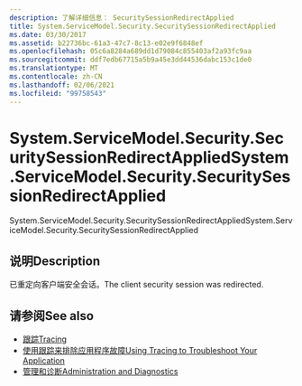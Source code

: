 ```yaml
---
description: 了解详细信息： SecuritySessionRedirectApplied
title: System.ServiceModel.Security.SecuritySessionRedirectApplied
ms.date: 03/30/2017
ms.assetid: b22736bc-61a3-47c7-8c13-e02e9f6848ef
ms.openlocfilehash: 05c6a8284a689dd1d79084c855403af2a93fc9aa
ms.sourcegitcommit: ddf7edb67715a5b9a45e3dd44536dabc153c1de0
ms.translationtype: MT
ms.contentlocale: zh-CN
ms.lasthandoff: 02/06/2021
ms.locfileid: "99758543"
---
```

# <a name="systemservicemodelsecuritysecuritysessionredirectapplied"></a><span data-ttu-id="04212-103">System.ServiceModel.Security.SecuritySessionRedirectApplied</span><span class="sxs-lookup"><span data-stu-id="04212-103">System.ServiceModel.Security.SecuritySessionRedirectApplied</span></span>

<span data-ttu-id="04212-104">System.ServiceModel.Security.SecuritySessionRedirectApplied</span><span class="sxs-lookup"><span data-stu-id="04212-104">System.ServiceModel.Security.SecuritySessionRedirectApplied</span></span>  
  
## <a name="description"></a><span data-ttu-id="04212-105">说明</span><span class="sxs-lookup"><span data-stu-id="04212-105">Description</span></span>  

 <span data-ttu-id="04212-106">已重定向客户端安全会话。</span><span class="sxs-lookup"><span data-stu-id="04212-106">The client security session was redirected.</span></span>  
  
## <a name="see-also"></a><span data-ttu-id="04212-107">请参阅</span><span class="sxs-lookup"><span data-stu-id="04212-107">See also</span></span>

- [<span data-ttu-id="04212-108">跟踪</span><span class="sxs-lookup"><span data-stu-id="04212-108">Tracing</span></span>](index.md)
- [<span data-ttu-id="04212-109">使用跟踪来排除应用程序故障</span><span class="sxs-lookup"><span data-stu-id="04212-109">Using Tracing to Troubleshoot Your Application</span></span>](using-tracing-to-troubleshoot-your-application.md)
- [<span data-ttu-id="04212-110">管理和诊断</span><span class="sxs-lookup"><span data-stu-id="04212-110">Administration and Diagnostics</span></span>](../index.md)
